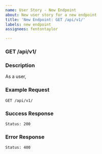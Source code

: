 ```yaml
---
name: User Story - New Endpoint
about: New user story for a new endpoint
title: 'New Endpoint: GET /api/v1/'
labels: new endpoint
assignees: fentontaylor

---
```


### GET /api/v1/
### Description
As a user, 

### Example Request
```
GET /api/v1/

```

### Success Response
```
Status: 200

```

### Error Response
```
Status: 400

```
